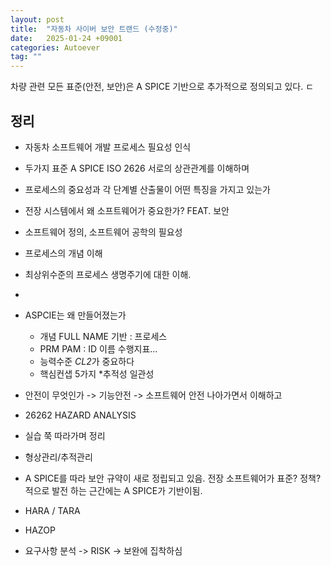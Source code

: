 ```yaml
---
layout: post
title:  "자동차 사이버 보안 트랜드 (수정중)"
date:   2025-01-24 +09001
categories: Autoever
tag: ""
---
```


차량 관련 모든 표준(안전, 보안)은 A SPICE 기반으로 추가적으로 정의되고 있다.
ㄷ

## 정리
- 자동차 소프트웨어 개발 프로세스 필요성 인식
- 두가지 표준 A SPICE ISO 2626 서로의 상관관계를 이해하며 
- 프로세스의 중요성과 각 단계별 산출물이 어떤 특징을 가지고 있는가

- 전장 시스템에서 왜 소프트웨어가 중요한가? FEAT. 보안
- 소프트웨어 정의, 소프트웨어 공학의 필요성
- 프로세스의 개념 이해
- 최상위수준의 프로세스 생명주기에 대한 이해.
- 
- ASPCIE는 왜 만들어졌는가
  - 개념 FULL NAME 기반 : 프로세스 
  - PRM PAM : ID 이름 수행지표...
  - 능력수준 *CL2*가 중요하다
  - 핵심컨샙 5가지 *추적성 일관성

- 안전이 무엇인가 -> 기능안전 -> 소프트웨어 안전 나아가면서 이해하고
- 26262 HAZARD ANALYSIS 

- 실습 쭉 따라가며 정리
- 형상관리/추적관리
  

- A SPICE를 따라 보안 규약이 새로 정립되고 있음. 전장 소프트웨어가 표준? 정책? 적으로 발전 하는 근간에는 A SPICE가 기반이됨.
- HARA / TARA
- HAZOP


- 요구사항 분석 -> RISK -> 보완에 집착하심
